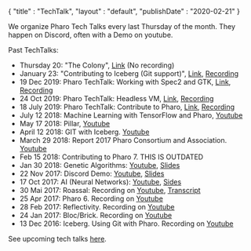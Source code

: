 {
"title" : "TechTalk",
"layout" : "default",
"publishDate" : "2020-02-21"
}

We organize Pharo Tech Talks every last Thursday of the month. They happen on Discord, often with a Demo on youtube.



Past TechTalks:
- Thursday 20: "The Colony", [Link](https://association.pharo.org/event-3697011) \(No recording\)
- January 23: "Contributing to Iceberg \(Git support\)", [Link](https://association.pharo.org/event-3697009), [Recording](https://www.youtube.com/watch?v=-jenQJp5m2U)
- 19 Dec 2019: Pharo TechTalk: Working with Spec2 and GTK,  [Link](https://association.pharo.org/event-3419547),  [Recording](https://www.youtube.com/watch?v=IVY7TH4MCXI)
- 24 Oct 2019: Pharo TechTalk: Headless VM,  [Link](https://association.pharo.org/event-3419545), [Recording](https://www.youtube.com/watch?v=6iAzRYybY_M)
- 18 July 2019: Pharo TechTalk: Contribute to Pharo,  [Link](https://association.pharo.org/event-3419542), [Recording](https://www.youtube.com/watch?v=90T0OSb_Fuo)
- July 12 2018: Machine Learning with TensorFlow and Pharo, [Youtube](https://www.youtube.com/watch?v=UgQAoCv7PXk)
- May 17 2018: Pillar, [Youtube](https://www.youtube.com/watch?v=cdi3Vz3oaAs)
- April 12 2018: GIT with Iceberg. [ Youtube ](https://youtu.be/A9H8jsSnBKM)
- March 29 2018: Report 2017 Pharo Consortium and Association. [ Youtube ](https://www.youtube.com/watch?v=jYtNinyj69I)
- Feb 15 2018: Contributing to Pharo 7. THIS IS OUTDATED
- Jan 30 2018: Genetic Algorithms:   [Youtube](https://www.youtube.com/watch?v=ZB1U259wPaA), [Slides](http://files.pharo.org/media/techtalk/2018-TechTalk-AI-GeneticAlgorithm.pdf)
- 22 Nov 2017: Discord Demo: [Youtube](https://www.youtube.com/watch?v=y1EzOnfHUe0), [Slides](http://files.pharo.org/media/techtalk/2017-TechTalk-Discord.pdf)
- 17 Oct 2017: AI \(Neural Networks\): [Youtube](https://www.youtube.com/watch?v=hBd257eRIq4), [Sides](http://files.pharo.org/media/techtalk/2017-TechTalk-AI.pdf)
- 30 Mai 2017: Roassal: Recording on [Youtube](https://www.youtube.com/watch?v=-Pk4q5oMdLo), [Transcript](http://files.pharo.org/media/techtalk/RoassalTechTalk.pdf)
- 25 Apr 2017: Pharo 6. Recording on [Youtube](https://www.youtube.com/watch?v=b7D7qT9zjL4)
- 28 Feb 2017: Reflectivity. Recording on [Youtube](https://www.youtube.com/watch?v=H52MAu_ISgU)
- 24 Jan 2017: Bloc/Brick. Recording on [Youtube](https://www.youtube.com/watch?v=fvpfr6OJ0mM)
- 13 Dec 2016: Iceberg. Using Git with Pharo. Recording on [Youtube](https://www.youtube.com/watch?v=AuZAFfWS34w&t=630s)


See upcoming tech talks [here](https://association.pharo.org/events).
